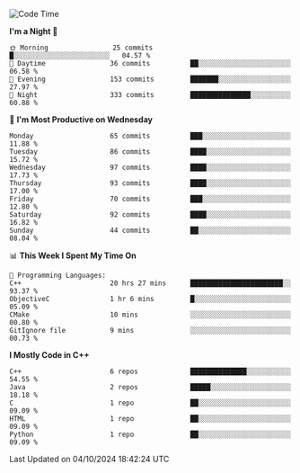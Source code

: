 <!--START_SECTION:waka-->
![Code Time](http://img.shields.io/badge/Code%20Time-72%20hrs%2055%20mins-blue)

**I'm a Night 🦉** 

```text
🌞 Morning                25 commits          █░░░░░░░░░░░░░░░░░░░░░░░░   04.57 % 
🌆 Daytime                36 commits          ██░░░░░░░░░░░░░░░░░░░░░░░   06.58 % 
🌃 Evening                153 commits         ███████░░░░░░░░░░░░░░░░░░   27.97 % 
🌙 Night                  333 commits         ███████████████░░░░░░░░░░   60.88 % 
```
📅 **I'm Most Productive on Wednesday** 

```text
Monday                   65 commits          ███░░░░░░░░░░░░░░░░░░░░░░   11.88 % 
Tuesday                  86 commits          ████░░░░░░░░░░░░░░░░░░░░░   15.72 % 
Wednesday                97 commits          ████░░░░░░░░░░░░░░░░░░░░░   17.73 % 
Thursday                 93 commits          ████░░░░░░░░░░░░░░░░░░░░░   17.00 % 
Friday                   70 commits          ███░░░░░░░░░░░░░░░░░░░░░░   12.80 % 
Saturday                 92 commits          ████░░░░░░░░░░░░░░░░░░░░░   16.82 % 
Sunday                   44 commits          ██░░░░░░░░░░░░░░░░░░░░░░░   08.04 % 
```


📊 **This Week I Spent My Time On** 

```text
💬 Programming Languages: 
C++                      20 hrs 27 mins      ███████████████████████░░   93.37 % 
ObjectiveC               1 hr 6 mins         █░░░░░░░░░░░░░░░░░░░░░░░░   05.09 % 
CMake                    10 mins             ░░░░░░░░░░░░░░░░░░░░░░░░░   00.80 % 
GitIgnore file           9 mins              ░░░░░░░░░░░░░░░░░░░░░░░░░   00.73 % 
```

**I Mostly Code in C++** 

```text
C++                      6 repos             ██████████████░░░░░░░░░░░   54.55 % 
Java                     2 repos             █████░░░░░░░░░░░░░░░░░░░░   18.18 % 
C                        1 repo              ██░░░░░░░░░░░░░░░░░░░░░░░   09.09 % 
HTML                     1 repo              ██░░░░░░░░░░░░░░░░░░░░░░░   09.09 % 
Python                   1 repo              ██░░░░░░░░░░░░░░░░░░░░░░░   09.09 % 
```




 Last Updated on 04/10/2024 18:42:24 UTC
<!--END_SECTION:waka-->
